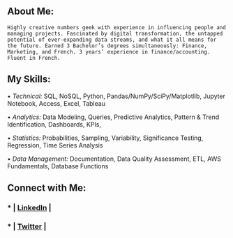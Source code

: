 ## About Me:

`Highly creative numbers geek with experience in influencing people and managing projects. Fascinated by digital transformation, the untapped potential of ever-expanding data streams, and what it all means for the future. Earned 3 Bachelor’s degrees simultaneously: Finance, Marketing, and French. 3 years’ experience in finance/accounting. Fluent in French.`



## My Skills: 

•	_Technical:_ SQL, NoSQL, Python, Pandas/NumPy/SciPy/Matplotlib, Jupyter Notebook, Access, Excel, Tableau 

•	_Analytics:_ Data Modeling, Queries, Predictive Analytics, Pattern & Trend Identification, Dashboards, KPIs, 

•	_Statistics:_ Probabilities, Sampling, Variability, Significance Testing, Regression, Time Series Analysis

•	_Data Management:_ Documentation, Data Quality Assessment, ETL, AWS Fundamentals, Database Functions

## Connect with Me:

### * | [LinkedIn](https://www.linkedin.com/in/jonathanmatsen/) |

### * | [Twitter](https://twitter.com/jonathanmatsen) | 



